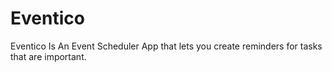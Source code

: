 # Eventico
Eventico Is An Event Scheduler App that lets you create reminders for tasks that are important.
